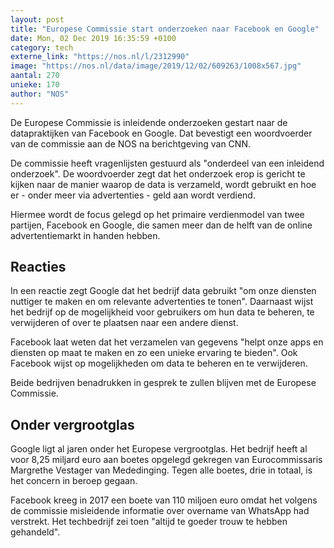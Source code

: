 ```yaml
---
layout: post
title: "Europese Commissie start onderzoeken naar Facebook en Google"
date: Mon, 02 Dec 2019 16:35:59 +0100
category: tech
externe_link: "https://nos.nl/l/2312990"
image: "https://nos.nl/data/image/2019/12/02/609263/1008x567.jpg"
aantal: 270
unieke: 170
author: "NOS"
---
```


<p>De Europese Commissie is inleidende onderzoeken gestart naar de datapraktijken van Facebook en Google. Dat bevestigt een woordvoerder van de commissie aan de NOS na berichtgeving van CNN.</p>
<p>De commissie heeft vragenlijsten gestuurd als "onderdeel van een inleidend onderzoek". De woordvoerder zegt dat het onderzoek erop is gericht te kijken naar de manier waarop de data is verzameld, wordt gebruikt en hoe er - onder meer via advertenties - geld aan wordt verdiend.</p>
<p>Hiermee wordt de focus gelegd op het primaire verdienmodel van twee partijen, Facebook en Google, die samen meer dan de helft van de online advertentiemarkt in handen hebben.</p>
<h2>Reacties</h2>
<p>In een reactie zegt Google dat het bedrijf data gebruikt "om onze diensten nuttiger te maken en om relevante advertenties te tonen". Daarnaast wijst het bedrijf op de mogelijkheid voor gebruikers om hun data te beheren, te verwijderen of over te plaatsen naar een andere dienst.</p>
<p>Facebook laat weten dat het verzamelen van gegevens "helpt onze apps en diensten op maat te maken en zo een unieke ervaring te bieden". Ook Facebook wijst op mogelijkheden om data te beheren en te verwijderen.</p>
<p>Beide bedrijven benadrukken in gesprek te zullen blijven met de Europese Commissie.</p>
<h2>Onder vergrootglas</h2>
<p>Google ligt al jaren onder het Europese vergrootglas. Het bedrijf heeft al voor 8,25 miljard euro aan boetes opgelegd gekregen van Eurocommissaris Margrethe Vestager van Mededinging. Tegen alle boetes, drie in totaal, is het concern in beroep gegaan.</p>
<p>Facebook kreeg in 2017 een boete van 110 miljoen euro omdat het volgens de commissie misleidende informatie over overname van WhatsApp had verstrekt. Het techbedrijf zei toen "altijd te goeder trouw te hebben gehandeld".</p>
